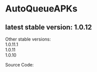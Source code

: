 # AutoQueueAPKs <br>
<h2>latest stable version: 1.0.12</h2>
<p>Other stable versions: <br>
1.0.11.1 <br>
1.0.11 <br>
1.0.10

<p>Source Code: 
